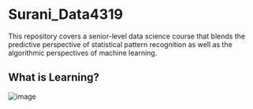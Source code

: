 # Surani_Data4319
This repository covers a senior-level data science course that blends the predictive perspective of statistical pattern recognition as well as the algorithmic perspectives of machine learning.


## What is Learning? ##

![image](https://user-images.githubusercontent.com/59889106/117865113-3079f880-b25b-11eb-9547-65f1673d4f74.png)
